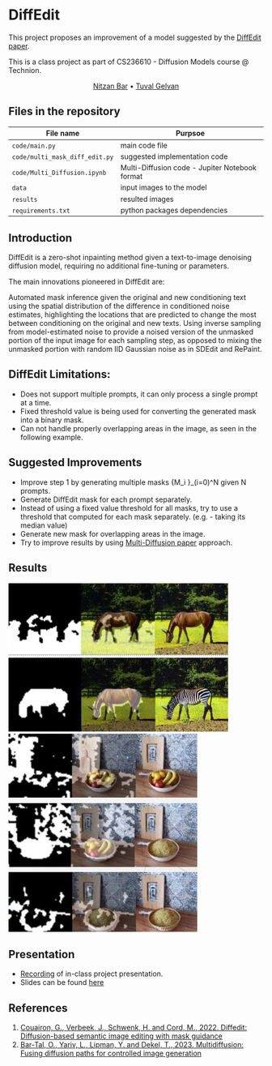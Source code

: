 # DiffEdit

This project proposes an improvement of a model suggested by the [DiffEdit paper](https://arxiv.org/pdf/2210.11427.pdf).

This is a class project as part of CS236610 - Diffusion Models course @ Technion.  

<p align="center">
    <a href="https://www.linkedin.com/in/nitzan-bar-9ab896146/">Nitzan Bar</a>  •  
    <a href="https://www.linkedin.com/in/tuval-gelvan-ab87b4136/">Tuval Gelvan</a>
</p>


## Files in the repository
|File name         | Purpsoe |
|----------------------|------|
|`code/main.py`| main code file|
|`code/multi_mask_diff_edit.py`| suggested implementation code|
|`code/Multi_Diffusion.ipynb`|  Multi-Diffusion code - Jupiter Notebook format|
|`data`|  input images to the model|
|`results`|  resulted images|
|`requirements.txt`|  python packages dependencies|


## Introduction
DiffEdit is a zero-shot inpainting method given a text-to-image denoising diffusion model, requiring no additional fine-tuning or parameters.

The main innovations pioneered in DiffEdit are:

Automated mask inference given the original and new conditioning text using the spatial distribution of the difference in conditioned noise estimates, highlighting the locations that are predicted to change the most between conditioning on the original and new texts.
Using inverse sampling from model-estimated noise to provide a noised version of the unmasked portion of the input image for each sampling step, as opposed to mixing the unmasked portion with random IID Gaussian noise as in SDEdit and RePaint.

## DiffEdit Limitations:​
- Does not support multiple prompts, it can only process a single prompt at a time.​
- Fixed threshold value is being used for converting the generated mask into a binary mask.​
- Can not handle properly overlapping areas in the image, as seen in the following example.​
​
## Suggested Improvements
- Improve step 1 by generating multiple masks {M_i }_(i=0)^N given N prompts.
- Generate DiffEdit mask for each prompt separately.
- Instead of using a fixed value threshold for all masks, try to use a threshold that computed for each mask separately. (e.g. - taking its median value)
- Generate new mask for overlapping areas in the image.
- Try to improve results by using [Multi-Diffusion paper](https://arxiv.org/abs/2302.08113) approach.

## Results
![alt text](https://github.com/Technion-Nitzan-Bar-Tuval-Gelvan/DiffEdit-Project/blob/main/figures/results1.png)
![alt text](https://github.com/Technion-Nitzan-Bar-Tuval-Gelvan/DiffEdit-Project/blob/main/figures/results2.png)


## Presentation
- [Recording](https://www.youtube.com/watch?v=zgE8nUYU-ng&t=3592s) of in-class project presentation.
- Slides can be found [here](https://github.com/Technion-Nitzan-Bar-Tuval-Gelvan/DiffEdit-Project/blob/main/diffusion_presentation_final_project.pptx)

## References
1. [Couairon, G., Verbeek, J., Schwenk, H. and Cord, M., 2022. Diffedit: Diffusion-based semantic image editing with mask guidance](https://arxiv.org/pdf/2210.11427.pdf)
2. [Bar-Tal, O., Yariv, L., Lipman, Y. and Dekel, T., 2023. Multidiffusion: Fusing diffusion paths for controlled image generation](https://arxiv.org/abs/2302.08113)
